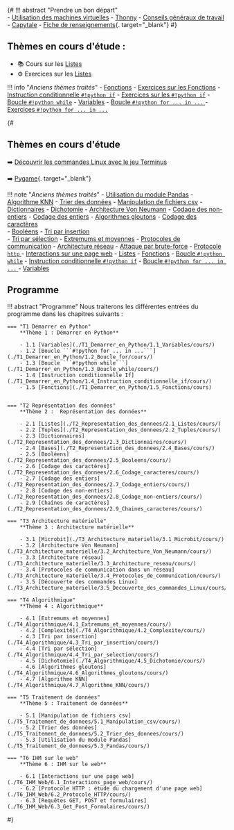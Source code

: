 {#
!!! abstract "Prendre un bon départ"  
    - [Utilisation des machines virtuelles](./T7_Divers/2_VM/cours/)
    - [Thonny](./T7_Divers/3_Thonny/cours/)
    - [Conseils généraux de travail](./T7_Divers/1_Conseils_generaux/cours/)
    - [Capytale](./T7_Divers/5_Capytale/cours/)
    - [Fiche de renseignements](https://capytale2.ac-paris.fr/web/c/7cd5-1782246){. target="_blank"}
#}



## Thèmes en cours d'étude :
- :books: Cours sur les [Listes](./T2_Representation_des_donnees/2.1_Listes/cours/) 
- :gear: Exercices sur les [Listes](./T2_Representation_des_donnees/2.1_Listes/exercices/) 


!!! info "*Anciens thèmes traités*"
    - [Fonctions](./T1_Demarrer_en_Python/1.5_Fonctions/cours)
    - [Exercices sur les Fonctions](./T1_Demarrer_en_Python/1.5_Fonctions/exercices)
    - [Instruction conditionnelle ```#!python if```](T1_Demarrer_en_Python/1.4_Instruction_conditionnelle_if/cours/)
    - [Exercices sur les ```#!python if```](T1_Demarrer_en_Python/1.4_Instruction_conditionnelle_if/exercices/)
    - [Boucle ```#!python while```](./T1_Demarrer_en_Python/1.3_Boucle_while/cours/)
    - [Variables](T1_Demarrer_en_Python/1.1_Variables/cours/) 
    - [Boucle ```#!python for ... in ...``` ](T1_Demarrer_en_Python/1.2_Boucle_for/cours/)
    - [Exercices ```#!python for ... in ...``` ](T1_Demarrer_en_Python/1.2_Boucle_for/exercices/)





{#
## Thèmes en cours d'étude 

:arrow_right: [Découvrir les commandes Linux avec le jeu Terminus](./T3_Architecture_materielle/3.5_Decouverte_des_commandes_Linux/cours/)

:arrow_right: [Pygame](./T6_Mini-projets/05_Initiation_Pygame/){. target="_blank"} 

!!! note "*Anciens thèmes traités*"
    - [Utilisation du module Pandas](./T5_Traitement_de_donnees/5.3_Pandas/cours/)
    - [Algorithme KNN](./T4_Algorithmique/4.7_Algorithme_KNN/cours/)
    - [Trier des données](./T5_Traitement_de_donnees/5.2_Trier_des_donnees/cours/)
    - [Manipulation de fichiers csv](./T5_Traitement_de_donnees/5.1_Manipulation_csv/cours/)
    - [Dictionnaires](./T2_Representation_des_donnees/2.3_Dictionnaires/cours/)
    - [Dichotomie](./T4_Algorithmique/4.5_Dichotomie/cours/)
    - [Architecture Von Neumann](./T3_Architecture_materielle/3.2_Architecture_Von_Neumann/cours/)
    - [Codage des non-entiers](./T2_Representation_des_donnees/2.8_Codage_non-entiers/cours/)
    - [Codage des entiers](./T2_Representation_des_donnees/2.7_Codage_entiers/cours/)
    - [Algorithmes gloutons](./T4_Algorithmique/4.6_Algorithmes_gloutons/cours/) 
    - [Codage des caractères](./T2_Representation_des_donnees/2.6_Codage_caracteres/cours/)  
    - [Booléens](./T2_Representation_des_donnees/2.5_Booleens/cours/)
    - [Tri par insertion](./T4_Algorithmique/4.3_Tri_par_insertion/cours/)  
    - [Tri par sélection](./T4_Algorithmique/4.4_Tri_par_selection/cours/)
    - [Extremums et moyennes](./T4_Algorithmique/4.1_Extremums_et_moyennes/cours/)
    - [Protocoles de communication](./T3_Architecture_materielle/3.4_Protocoles_de_communication/cours/)
    - [Architecture réseau](./T3_Architecture_materielle/3.3_Architecture_reseau/cours/)
    - [Attaque par brute-force](./T6_Mini-projets/Attaque_BF/) 
    - [Protocole ```http``` ](./T6_IHM_Web/6.2_Protocole_HTTP/cours/)
    - [Interactions sur une page web](./T6_IHM_Web/6.1_Interactions_page_web/cours/)
    - [Listes](./T2_Representation_des_donnees/2.1_Listes/cours/)
    - [Fonctions](./T1_Demarrer_en_Python/1.5_Fonctions/cours)
    - [Boucle ```#!python while```](./T1_Demarrer_en_Python/1.3_Boucle_while/cours/)
    - [Instruction conditionnelle ```#!python if```](T1_Demarrer_en_Python/1.4_Instruction_conditionnelle_if/cours/)
    - [Boucle ```#!python for ... in ...``` ](T1_Demarrer_en_Python/1.2_Boucle_for/cours/)
    - [Variables](T1_Demarrer_en_Python/1.1_Variables/cours/)  


## Programme
!!! abstract "Programme"
    Nous traiterons les différentes entrées du programme dans les chapitres suivants :

    === "T1 Démarrer en Python"
        **Thème 1 : Démarrer en Python**

        - 1.1 [Variables](./T1_Demarrer_en_Python/1.1_Variables/cours/)
        - 1.2 [Boucle ```#!python for ... in ...```](./T1_Demarrer_en_Python/1.2_Boucle_for/cours/)
        - 1.3 [Boucle ```#!python while```](./T1_Demarrer_en_Python/1.3_Boucle_while/cours/)
        - 1.4 [Instruction conditionnelle If](./T1_Demarrer_en_Python/1.4_Instruction_conditionnelle_if/cours/)
        - 1.5 [Fonctions](./T1_Demarrer_en_Python/1.5_Fonctions/cours)

    
    === "T2 Représentation des données"
        **Thème 2 :  Représentation des données**

        - 2.1 [Listes](./T2_Representation_des_donnees/2.1_Listes/cours/)
        - 2.2 [Tuples](./T2_Representation_des_donnees/2.2_Tuples/cours/)
        - 2.3 [Dictionnaires](./T2_Representation_des_donnees/2.3_Dictionnaires/cours/)
        - 2.4 [Bases](./T2_Representation_des_donnees/2.4_Bases/cours/)
        - 2.5 [Booléens](./T2_Representation_des_donnees/2.5_Booleens/cours/)
        - 2.6 [Codage des caractères](./T2_Representation_des_donnees/2.6_Codage_caracteres/cours/)
        - 2.7 [Codage des entiers](./T2_Representation_des_donnees/2.7_Codage_entiers/cours/)
        - 2.8 [Codage des non-entiers](./T2_Representation_des_donnees/2.8_Codage_non-entiers/cours/)
        - 2.9 [Chaînes de caractères](./T2_Representation_des_donnees/2.9_Chaines_caracteres/cours/)

    === "T3 Architecture matérielle"
        **Thème 3 : Architecture matérielle**

        - 3.1 [Microbit](./T3_Architecture_materielle/3.1_Microbit/cours/)
        - 3.2 [Architecture Von Neumann](./T3_Architecture_materielle/3.2_Architecture_Von_Neumann/cours/)
        - 3.3 [Architecture réseau](./T3_Architecture_materielle/3.3_Architecture_reseau/cours/)
        - 3.4 [Protocoles de communication dans un réseau](./T3_Architecture_materielle/3.4_Protocoles_de_communication/cours/)
        - 3.5 [Découverte des commandes Linux](./T3_Architecture_materielle/3.5_Decouverte_des_commandes_Linux/cours/)

    === "T4 Algorithmique"
        **Thème 4 : Algorithmique**

        - 4.1 [Extremums et moyennes](./T4_Algorithmique/4.1_Extremums_et_moyennes/cours/)
        - 4.2 [Complexité](./T4_Algorithmique/4.2_Complexite/cours/)
        - 4.3 [Tri par insertion](./T4_Algorithmique/4.3_Tri_par_insertion/cours/)
        - 4.4 [Tri par sélection](./T4_Algorithmique/4.4_Tri_par_selection/cours/)
        - 4.5 [Dichotomie](./T4_Algorithmique/4.5_Dichotomie/cours/)
        - 4.6 [Algorithmes gloutons](./T4_Algorithmique/4.6_Algorithmes_gloutons/cours/)
        - 4.7 [Algorithme KNN](./T4_Algorithmique/4.7_Algorithme_KNN/cours/)

    === "T5 Traitement de données"
        **Thème 5 : Traitement de données**

        - 5.1 [Manipulation de fichiers csv](./T5_Traitement_de_donnees/5.1_Manipulation_csv/cours/)
        - 5.2 [Trier des données](./T5_Traitement_de_donnees/5.2_Trier_des_donnees/cours/)
        - 5.3 [Utilisation du module Pandas](./T5_Traitement_de_donnees/5.3_Pandas/cours/)

    === "T6 IHM sur le web"
        **Thème 6 : IHM sur le web**

        - 6.1 [Interactions sur une page web](./T6_IHM_Web/6.1_Interactions_page_web/cours/)
        - 6.2 [Protocole HTTP : étude du chargement d'une page web](./T6_IHM_Web/6.2_Protocole_HTTP/cours/)
        - 6.3 [Requêtes GET, POST et formulaires](./T6_IHM_Web/6.3_Get_Post_Formulaires/cours/)
#}

<!-- 

---------------------------STOCK--------------------------------

## Thèmes en cours d'étude :
- [Manipulation csv](./T5_Traitement_de_donnees/5.1_Manipulation_csv/cours/)
- [Codage des caractères](./T2_Representation_des_donnees/2.6_Codage_caracteres/cours/)
- [Codage des non-entiers](./T2_Representation_des_donnees/2.8_Codage_non-entiers/cours/)
- [Codage des entiers](./T2_Representation_des_donnees/2.7_Codage_entiers/cours/)
- [Tuples](./T2_Representation_des_donnees/2.2_Tuples/cours/)
- [Dichotomie](./T4_Algorithmique/4.5_Dichotomie/cours/)

!!! note "*Anciens thèmes traités*"
    - [Dictionnaires](./T2_Representation_des_donnees/2.3_Dictionnaires/cours/)
    - [Différentes bases](./T2_Representation_des_donnees/2.4_Bases/cours/)
    - [Booléens](./T2_Representation_des_donnees/2.5_Booleens/cours/)
    - [Algorithmes gloutons](./T4_Algorithmique/4.6_Algorithmes_gloutons/cours/)
    - [Tri par sélection](./T4_Algorithmique/4.4_Tri_par_selection/cours/) 
    - [Découverte de micro:bit](./T3_Architecture_materielle/3.1_Microbit/cours/)
    - [Mise en place de GitHub](./T6_Mini-projets/Github/)
    - [Projet Pygame](./T6_Mini-projets/05_Initiation_Pygame/)
    - [GET / POST / Formulaires](./T6_IHM_Web/6.3_Get_Post_Formulaires/cours/) 
    - [Protocole HTTP](./T6_IHM_Web/6.2_Protocole_HTTP/cours/) 
    - [html-css-js](./T6_IHM_Web/6.1_Interactions_page_web/cours/) 
    - [Protocoles réseau](./T3_Architecture_materielle/3.4_Protocoles_de_communication/cours/)  
    - [Architecture réseau](./T3_Architecture_materielle/3.3_Architecture_reseau/cours/)  
    - [Tri par insertion](./T4_Algorithmique/4.3_Tri_par_insertion/cours/)  
    - [Complexité](./T4_Algorithmique/4.2_Complexite/cours/)
    - [Recherche dans un tableau](T4_Algorithmique/4.1_Extremums_et_moyennes/cours/)  
    - [Listes](T2_Representation_des_donnees/2.1_Listes/cours/)
    - [Fonctions](T1_Demarrer_en_Python/1.5_Fonctions/cours/)
    -  [Instruction conditionnelle ```if```](T1_Demarrer_en_Python/1.4_Instruction_conditionnelle_if/cours/)  
    -  [Boucle ```while```](T1_Demarrer_en_Python/1.3_Boucle_while/cours/)
    -  [Boucle ```for```](T1_Demarrer_en_Python/1.2_Boucle_for/cours/)  
    -  [Variables](T1_Demarrer_en_Python/1.1_Variables/cours/)  


  - Les Décodeuses du Numériques : [liste des présentations](./T6_Mini-projets/Décodeuses/){. target="_blank"}
    - [Trophées NSI](https://trophees-nsi.fr/){. target="_blank"}
    - **Infos orientation :**
        - [Lien](https://www.geipi-polytech.org/){. target="_blank"} vers le site des 34 écoles d'ingénieurs **publiques** du groupe GEIPI
        - [Lien](data/sujet0_geipi.pdf){. target="_blank"} vers le sujet 0 de leur épreuve NSI.



-->